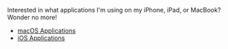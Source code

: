 Interested in what applications I'm using on my iPhone, iPad, or MacBook? Wonder no more!

- [macOS Applications](macOS/apps_macos.md)
- [iOS Applications](iOS/apps_ios.md)